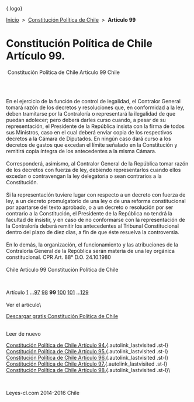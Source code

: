 <div class="wrapper">

[](/index.htm){.logo}
<div class="breadcrumbs">

[Inicio](/index.htm)  &gt;  [Constitución Política de
Chile](/constitucion_politica_de_chile.htm "Constitución Política de Chile")
 &gt;  **Artículo 99**

</div>

<div class="middle">

<div class="container">

Constitución Política de Chile\
Artículo 99.
===============================

<div id="goser">

</div>

﻿
Constitución Política de Chile Artículo 99 Chile

\
﻿
<div id="squareAds">

</div>

<div id="statya">

En el ejercicio de la función de control de legalidad, el Contralor
General tomará razón de los decretos y resoluciones que, en conformidad
a la ley, deben tramitarse por la Contraloría o representará la
ilegalidad de que puedan adolecer; pero deberá darles curso cuando, a
pesar de su representación, el Presidente de la República insista con la
firma de todos sus Ministros, caso en el cual deberá enviar copia de los
respectivos decretos a la Cámara de Diputados. En ningún caso dará curso
a los decretos de gastos que excedan el límite señalado en la
Constitución y remitirá copia íntegra de los antecedentes a la misma
Cámara.\
\
Corresponderá, asimismo, al Contralor General de la República tomar
razón de los decretos con fuerza de ley, debiendo representarlos cuando
ellos excedan o contravengan la ley delegatoria o sean contrarios a la
Constitución.\
\
Si la representación tuviere lugar con respecto a un decreto con fuerza
de ley, a un decreto promulgatorio de una ley o de una reforma
constitucional por apartarse del texto aprobado, o a un decreto o
resolución por ser contrario a la Constitución, el Presidente de la
República no tendrá la facultad de insistir, y en caso de no conformarse
con la representación de la Contraloría deberá remitir los antecedentes
al Tribunal Constitucional dentro del plazo de diez días, a fin de que
éste resuelva la controversia.\
\
En lo demás, la organización, el funcionamiento y las atribuciones de la
Contraloría General de la República serán materia de una ley orgánica
constitucional. CPR Art. 88° D.O. 24.10.1980\
\
Chile Artículo 99 Constitución Política de Chile

</div>

﻿
<div id="ads1">

</div>

<div class="breadstat">

Artículo
[1](/constitucion_politica_de_chile/1.htm) ...[97](/constitucion_politica_de_chile/97.htm) [98](/constitucion_politica_de_chile/98.htm) **99** [100](/constitucion_politica_de_chile/100.htm) [101](/constitucion_politica_de_chile/101.htm) ...[129](/constitucion_politica_de_chile/129.htm) \
\
Ver el artículo\

</div>

[Descargar gratis Constitución Política de
Chile](/constitucion_politica_de_chile/download.htm "Descargar gratis Constitución Política de Chile")
﻿
<div style="clear: left">

</div>

\
Leer de nuevo

[Constitución Política de Chile Artículo
94.](/constitucion_politica_de_chile/94.htm){.autolink_lastvisited
.st-l} [Constitución Política de Chile Artículo
95.](/constitucion_politica_de_chile/95.htm){.autolink_lastvisited
.st-l} [Constitución Política de Chile Artículo
96.](/constitucion_politica_de_chile/96.htm){.autolink_lastvisited
.st-l} [Constitución Política de Chile Artículo
97.](/constitucion_politica_de_chile/97.htm){.autolink_lastvisited
.st-l} [Constitución Política de Chile Artículo
98.](/constitucion_politica_de_chile/98.htm){.autolink_lastvisited
.st-l}\

</div>

﻿
<div id="LeftAds">

</div>

</div>

Leyes-cl.com 2014-2016 Chile

</div>
